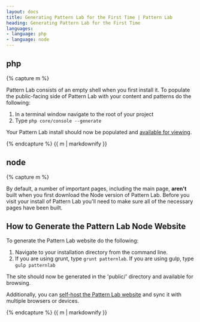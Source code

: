 ```yaml
---
layout: docs
title: Generating Pattern Lab for the First Time | Pattern Lab
heading: Generating Pattern Lab for the First Time
languages:
- language: php
- language: node
---
```


<!--- start php -->

<div class="tabs__panel" id="php">
<h2 class="language-title">php</h2>

{% capture m %}

Pattern Lab consists of an empty shell when you first install it. To populate the public-facing side of Pattern Lab with your content and patterns do the following:

1. In a terminal window navigate to the root of your project
2. Type `php core/console --generate`

Your Pattern Lab install should now be populated and [available for viewing](/docs/viewing-pattern-lab.html).

{% endcapture %}
{{ m | markdownify }}

</div>

<!--- end php -->

<!--- start node -->

<div class="tabs__panel" id="node">
<h2 class="language-title">node</h2>

{% capture m %}

By default, a number of important pages, including the main page, **aren't** built when you first download the Node version of Pattern Lab. Before you visit your install of Pattern Lab you'll need to make sure all of the necessary pages have been built.

## How to Generate the Pattern Lab Node Website

To generate the Pattern Lab website do the following:

1. Navigate to your installation directory from the command line.
2. If you are using grunt, type `grunt patternlab`. If you are using gulp, type `gulp patternlab`

The site should now be generated in the 'public/' directory and available for browsing.

Additionally, you can [self-host the Pattern Lab website](/docs/advanced-page-follow.html#node) and sync it with multiple browsers or devices.

{% endcapture %}
{{ m | markdownify }}

</div>

<!--- end node -->
